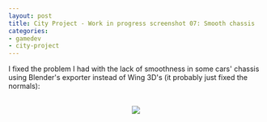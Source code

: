 ```yaml
---
layout: post
title: City Project - Work in progress screenshot 07: Smooth chassis
categories:
- gamedev
- city-project
---
```


I fixed the problem I had with the lack of smoothness in some cars' chassis using Blender's exporter instead of Wing 3D's (it probably just fixed the normals):<br /><br /><div class="separator" style="clear: both; text-align: center;"><img border="0" src="http://1.bp.blogspot.com/-Rgnh-51MojM/TfIBu6BJO9I/AAAAAAAAAEk/upsHNaq07-o/s1600/blog.binarynonsense.com_20110710.jpg" /></div>
